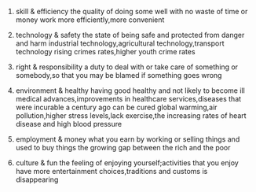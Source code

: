 1. skill & efficiency
the quality of doing some well with no waste of time or money
work more efficiently,more convenient

2. technology & safety
the state of being safe and protected from danger and harm
industrial technology,agricultural technology,transport technology
rising crimes rates,higher youth crime rates

3. right & responsibility
a duty to deal with or take care of something or somebody,so that you may be blamed if something goes wrong

4. environment & healthy
having good healthy and not likely to become ill
medical advances,improvements in healthcare services,diseases that were incurable a century ago can be cured
global warming,air pollution,higher stress levels,lack exercise,the increasing rates of heart disease and high blood pressure

5. employment & money
what you earn by working or selling things and used to buy things
the growing gap between the rich and the poor

6. culture & fun
the feeling of enjoying yourself;activities that you enjoy
have more entertainment choices,traditions and customs is disappearing



